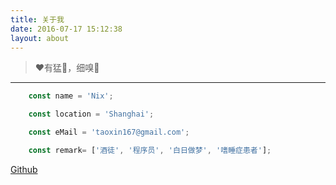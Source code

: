 ```yaml
---
title: 关于我
date: 2016-07-17 15:12:38
layout: about
---
```


>  ❤️有猛🐯，细嗅🌺

-----

```js
	const name = 'Nix';

	const location = 'Shanghai';

	const eMail = 'taoxin167@gmail.com';

	const remark= ['酒徒', '程序员', '白日做梦', '嗜睡症患者'];
```
[Github](https://github.com/taosin)

